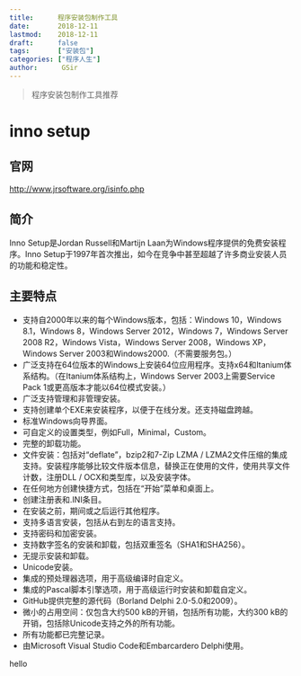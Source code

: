 ```yaml
---
title:      程序安装包制作工具
date:       2018-12-11
lastmod:    2018-12-11
draft:      false
tags:       ["安装包"]
categories: ["程序人生"]
author:      GSir
---
```


> 程序安装包制作工具推荐

# inno setup

## 官网

http://www.jrsoftware.org/isinfo.php

## 简介

Inno Setup是Jordan Russell和Martijn Laan为Windows程序提供的免费安装程序。Inno Setup于1997年首次推出，如今在竞争中甚至超越了许多商业安装人员的功能和稳定性。

## 主要特点

- 支持自2000年以来的每个Windows版本，包括：Windows 10，Windows 8.1，Windows 8，Windows Server 2012，Windows 7，Windows Server 2008 R2，Windows Vista，Windows Server 2008，Windows XP，Windows Server 2003和Windows2000.（不需要服务包。）
- 广泛支持在64位版本的Windows上安装64位应用程序。支持x64和Itanium体系结构。（在Itanium体系结构上，Windows Server 2003上需要Service Pack 1或更高版本才能以64位模式安装。）
- 广泛支持管理和非管理安装。
- 支持创建单个EXE来安装程序，以便于在线分发。还支持磁盘跨越。
- 标准Windows向导界面。
- 可自定义的设置类型，例如Full，Minimal，Custom。
- 完整的卸载功能。
- 文件安装：包括对“deflate”，bzip2和7-Zip LZMA / LZMA2文件压缩的集成支持。安装程序能够比较文件版本信息，替换正在使用的文件，使用共享文件计数，注册DLL / OCX和类型库，以及安装字体。
- 在任何地方创建快捷方式，包括在“开始”菜单和桌面上。
- 创建注册表和.INI条目。
- 在安装之前，期间或之后运行其他程序。
- 支持多语言安装，包括从右到左的语言支持。
- 支持密码和加密安装。
- 支持数字签名的安装和卸载，包括双重签名（SHA1和SHA256）。
- 无提示安装和卸载。
- Unicode安装。
- 集成的预处理器选项，用于高级编译时自定义。
- 集成的Pascal脚本引擎选项，用于高级运行时安装和卸载自定义。
- GitHub提供完整的源代码（Borland Delphi 2.0-5.0和2009）。
- 微小的占用空间：仅包含大约500 kB的开销，包括所有功能，大约300 kB的开销，包括除Unicode支持之外的所有功能。
- 所有功能都已完整记录。
- 由Microsoft Visual Studio Code和Embarcardero Delphi使用。


hello